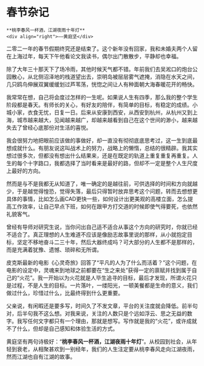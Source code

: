 # 春节杂记

```  admonish note 
**桃李春风一杯酒，江湖夜雨十年灯**   
<div align="right">——黄庭坚</div>
```

二零二一年的春节假期终究还是结束了。这个新年没有回家，我和未婚夫两个人留在上海过年，每天下午他看论文我读书，偶尔出门散散步，平静却也幸福。

除了大年三十那天下了场冷雨，其他时候天气都不错。年前我们去吴淞口的炮台公园散心，从北侧沼泽地的栈道望出去，崇明岛被层层雾气遮掩，消隐在水天之间，几只鸥鸟伸展双翼缓缓划过芦苇荡，恍惚之间让人有种面朝大海春暖花开的畅快。

我常常在想，自己将会度过怎样的一生呢。如果说人生有四季，那么我的整个学生阶段都是春天。有师长的关心，有好友的陪伴，有简单的目标，有稳定的成绩。小城小家，衣食无忧，日复一日。后来从安康到西安，从西安到杭州，从杭州又到上海，城市越来越大，见闻越来越广，却越来越看到自己在这个世间的渺小，越来越失去了曾经心底那份对生活的喜悦。

我会很努力地把眼前应该做的事做好，却一直没有彻彻底底思考过，这一生到底最想成就什么。有朋友说这叫战术上的努力，战略上的懒惰，总结的很精辟。我其实想过很多次，但都没有想出什么结果来，还是在既定的轨道上重复重复再重复。人生的每个十字路口，我都选择了当时看来是最好的路，但却不一定是整个人生尺度上最好的方向。

然而是与不是我都无从知道了，唯一确定的是越往前，可供选择的时间和方向就越少，于是越觉得惶恐，觉得失落，最后只得暂时放弃思考这个问题，转而去想想更具体的事情，比如怎么画CAD更快一些，如何设计出更美观的高楼立面，怎么提高工作效率，让自己早点下班，如何在跟甲方打交道的时候即使气得要死，也依然礼貌客气。

曾经有导师对研究生说，当你问出自己适不适合从事这个方向的研究时，你就已经不适合了。真正理想的人生难道不应该是像励志故事里说的那样，从小就抱定目标，坚定不移地奋斗二三十年，然后大器终成吗？可大部分的人生都不是那样的，而是充满着犹豫、遗憾、琐碎和无所谓。

皮克斯最新的电影《心灵奇旅》回答了“平凡的人为了什么而活着？”这个问题，在电影的设定中，灵魂来到地球之前都要在“生之来处”获得一定的禀赋并找到属于自己的“火花”。我一开始以为火花就是人毕生追寻的目标，最后才发现，所谓火花只是过程，不是人生的目标。一片落叶，一缕阳光，一顿美餐都是生命的意义，我们做过什么，珍惜过什么，比最终得到什么更重要。

父亲说，有闲暇还是要多写，时间久了不发文章，平台的关注度就会降低。前半句对，后半句我不这么想。对我来说，关注的人数只是个远如浮云、思之无益的数字。我写任何文字都只有一个理由，那就是想写。写作就是我的“火花”，或许成就不了什么，但却是自己感知和体验生活的方式。

黄庭坚有两句诗极好：“**桃李春风一杯酒，江湖夜雨十年灯**”。从校园到社会，从年轻到衰老，从相聚甚欢到一别经年，我们的人生注定要从桃李春风走向江湖夜雨，然而江湖也自有江湖的故事。
